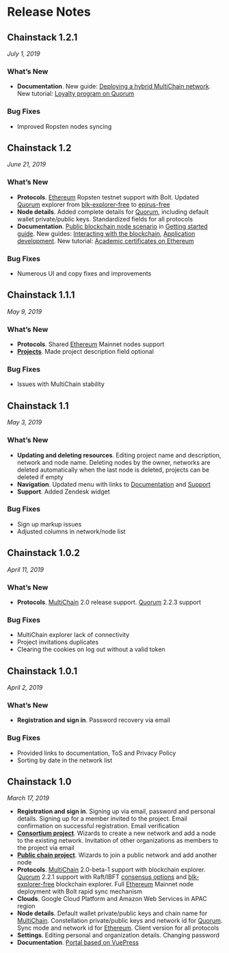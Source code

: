 # Release Notes

## Chainstack 1.2.1

*July 1, 2019*

### What’s New
* **Documentation**. New guide: [Deploying a hybrid MultiChain network](../guides/multichain-hybrid). New tutorial: [Loyalty program on Quorum](../tutorials/loyalty-program-on-quorum)

### Bug Fixes
* Improved Ropsten nodes syncing

## Chainstack 1.2

*June 21, 2019*

### What’s New
* **Protocols**. [Ethereum](../blockchains/ethereum) Ropsten testnet support with Bolt. Updated [Quorum](../blockchains/quorum) explorer from [blk-explorer-free](https://github.com/blk-io/blk-explorer-free) to [epirus-free](https://github.com/blk-io/epirus-free)
* **Node details**. Added complete details for [Quorum](../blockchains/quorum), including default wallet private/public keys. Standardized fields for all protocols
* **Documentation**. [Public blockchain node scenario](../guides/getting-started#run-a-public-blockchain-node) in [Getting started guide](../guides/getting-started). New guides: [Interacting with the blockchain](../guides/interacting-with-the-blockchain#multichain), [Application development](../guides/application-development). New tutorial: [Academic certificates on Ethereum](../tutorials/academic-certificates-on-ethereum)

### Bug Fixes
* Numerous UI and copy fixes and improvements

## Chainstack 1.1.1

*May 9, 2019*

### What’s New
* **Protocols**. Shared [Ethereum](../blockchains/ethereum) Mainnet nodes support
* [**Projects**](../projects/). Made project description field optional

### Bug Fixes
* Issues with MultiChain stability
 
## Chainstack 1.1

*May 3, 2019*

### What’s New
* **Updating and deleting resources**. Editing project name and description, network and node name. Deleting nodes by the owner, networks are deleted automatically when the last node is deleted, projects can be deleted if empty
* **Navigation**. Updated menu with links to [Documentation](../) and [Support](https://support.chainstack.com)
* **Support**. Added Zendesk widget

### Bug Fixes
* Sign up markup issues
* Adjusted columns in network/node list
 
## Chainstack 1.0.2

*April 11, 2019*

### What’s New
* **Protocols**. [MultiChain](../blockchains/multichain) 2.0 release support. [Quorum](../blockchains/quorum) 2.2.3 support

### Bug Fixes
* MultiChain explorer lack of connectivity
* Project invitations duplicates
* Clearing the cookies on log out without a valid token
 
## Chainstack 1.0.1

*April 2, 2019*

### What’s New
* **Registration and sign in**. Password recovery via email

### Bug Fixes
* Provided links to documentation, ToS and Privacy Policy
* Sorting by date in the network list
 
## Chainstack 1.0

*March 17, 2019*

* **Registration and sign in**. Signing up via email, password and personal details. Signing up for a member invited to the project. Email confirmation on successful registration. Email verification
* [**Consortium project**](../projects/consortium). Wizards to create a new network and add a node to the existing network. Invitation of other organizations as members to the project via email
* [**Public chain project**](../projects/public-chain). Wizards to join a public network and add another node
* **Protocols**. [MultiChain](../blockchains/multichain) 2.0-beta-1 support with blockchain explorer. [Quorum](../blockchains/quorum) 2.2.1 support with Raft/IBFT [consensus options](../blockchains/quorum#consensus) and [blk-explorer-free](https://github.com/blk-io/blk-explorer-free) blockchain explorer. Full [Ethereum](../blockchains/ethereum) Mainnet node deployment with Bolt rapid sync mechanism
* **Clouds**. Google Cloud Platform and Amazon Web Services in APAC region
* **Node details**. Default wallet private/public keys and chain name for [MultiChain](../blockchains/multichain). Constellation private/public keys and network id for [Quorum](../blockchains/quorum). Sync mode and network id for [Ethereum](../blockchains/ethereum). Client version for all protocols
* **Settings**. Editing personal and organization details. Changing password
* **Documentation**. [Portal based on VuePress](../)
